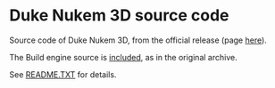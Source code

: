 # Duke Nukem 3D source code

Source code of Duke Nukem 3D, from the official release (page [here](https://legacy.3drealms.com/news/2003/04/duke_nukem_3d_s_4.html)).

The Build engine source is [included](BuildEngine.zip), as in the original archive.

See [README.TXT](README.TXT) for details.
